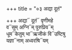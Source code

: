 +++
title = "०३ अद्या दूतं"

+++
अद्या᳓ दूतं᳓ वृणीमहे  
व᳓सुम् अग्नि᳓म् पुरुप्रिय᳓म्  
धूम᳓केतुम् भा᳓ऋजीकं वि᳓उष्टिषु  
यज्ञा᳓नाम् अध्वरश्रि᳓यम्
